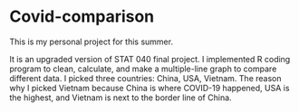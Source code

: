 # Covid-comparison

This is my personal project for this summer.

It is an upgraded version of STAT 040 final project. I implemented R coding program to clean, calculate, and make a multiple-line graph to compare different data. I picked three countries: China, USA, Vietnam. The reason why I picked Vietnam because China is where COVID-19 happened, USA is the highest, and Vietnam is next to the border line of China. 
